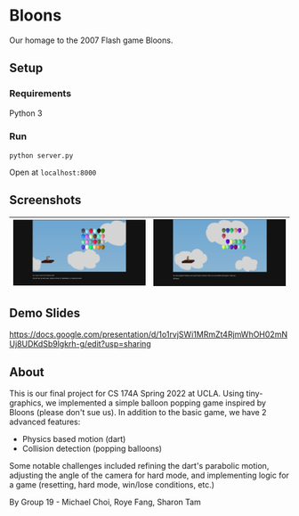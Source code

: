 # Bloons

Our homage to the 2007 Flash game Bloons.

## Setup

### Requirements

Python 3

### Run

```
python server.py
```

Open at `localhost:8000`

## Screenshots
![start](./assets/start.PNG) | ![lose](./assets/lose.PNG)
|:---:|:---:|

## Demo Slides
https://docs.google.com/presentation/d/1o1rvjSWi1MRmZt4RjmWhOH02mNUj8UDKdSb9lgkrh-g/edit?usp=sharing

## About

This is our final project for CS 174A Spring 2022 at UCLA. Using tiny-graphics, we implemented
a simple balloon popping game inspired by Bloons (please don't sue us). In addition to the basic
game, we have 2 advanced features:

* Physics based motion (dart)
* Collision detection (popping balloons)

Some notable challenges included refining the dart's parabolic motion, adjusting the angle of the camera
for hard mode, and implementing logic for a game (resetting, hard mode, win/lose conditions, etc.)</br>

By Group 19 - Michael Choi, Roye Fang, Sharon Tam
